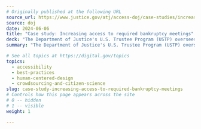 ```yaml
---
# Originally published at the following URL
source_url: https://www.justice.gov/atj/access-doj/case-studies/increasing-access-required-bankruptcy-meetings
source: doj
date: 2024-06-06
title: "Case study: Increasing access to required bankruptcy meetings"
deck: "The Department of Justice's U.S. Trustee Program (USTP) oversees the administration of bankruptcy cases and private trustees. During the COVID-19 pandemic, virtual Section 341 bankruptcy meetings lead to more participation from both consumers and creditors, minimized delays, and saved time and money for all. Learn about USTP’s human-centered design process for a pilot program in three states to increase public access to these virtual meetings."
summary: "The Department of Justice's U.S. Trustee Program (USTP) oversees the administration of bankruptcy cases and private trustees. During the COVID-19 pandemic, virtual Section 341 bankruptcy meetings lead to more participation from both consumers and creditors, minimized delays, and saved time and money for all. Learn about USTP’s human-centered design process for a pilot program in three states to increase public access to these virtual meetings."

# See all topics at https://digital.gov/topics
topics:
  - accessibility
  - best-practices
  - human-centered-design
  - crowdsourcing-and-citizen-science
slug: case-study-increasing-access-to-required-bankruptcy-meetings
# Controls how this page appears across the site
# 0 -- hidden
# 1 -- visible
weight: 1

---
```


